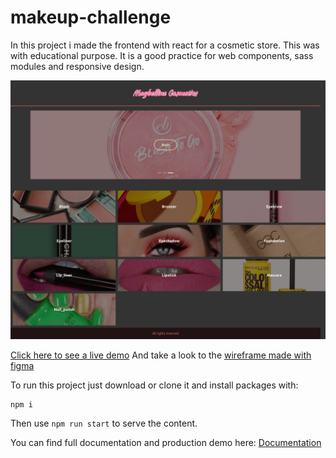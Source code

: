 # makeup-challenge

In this project i made the frontend with react for a cosmetic store. This was with educational purpose. It is a good practice for web components, sass modules and responsive design.

![plot](./src/images/screenshot.png)

[Click here to see a live demo](https://compassionate-khorana-2fc7e4.netlify.app/)
And take a look to the [wireframe made with figma](https://www.notion.so/Documentation-5a193ff126cc49c1b926584c7529bbf0#758f3e47c1814357bfd0ef6b3fb8611c)

To run this project just download or clone it and install packages with:

    npm i

Then use `npm run start` to serve the content.

You can find full documentation and production demo here:
[Documentation](https://www.notion.so/Makeup-Challenge-7271dd1cdb764efdba06c5de13c1ddd8)
